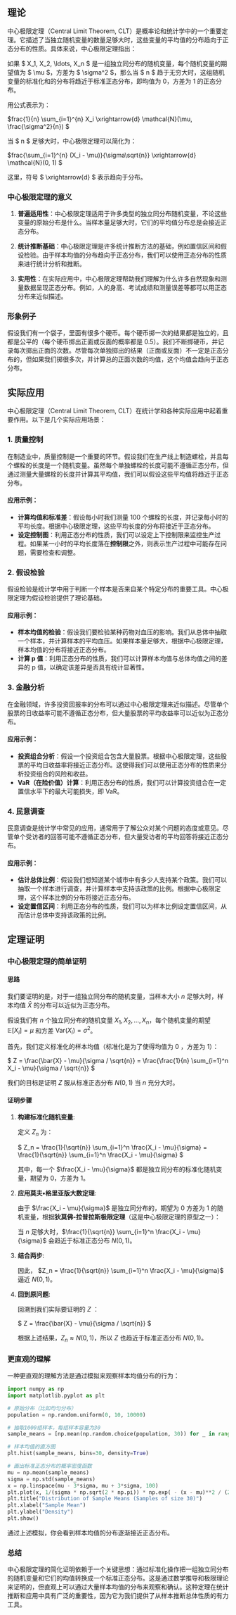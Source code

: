 ## 理论
中心极限定理（Central Limit Theorem, CLT）是概率论和统计学中的一个重要定理。它描述了当独立随机变量的数量足够大时，这些变量的平均值的分布趋向于正态分布的性质。具体来说，中心极限定理指出：

如果 $ X_1, X_2, \ldots, X_n $ 是一组独立同分布的随机变量，每个随机变量的期望值为 $ \mu $，方差为 $ \sigma^2 $，那么当 $ n $ 趋于无穷大时，这组随机变量的标准化和的分布将趋近于标准正态分布，即均值为 0，方差为 1 的正态分布。

用公式表示为：

$frac{1}{n} \sum_{i=1}^{n} X_i \xrightarrow{d} \mathcal{N}(\mu, \frac{\sigma^2}{n}) $

当 $ n $ 足够大时，中心极限定理可以简化为：

$frac{\sum_{i=1}^{n} (X_i - \mu)}{\sigma\sqrt{n}} \xrightarrow{d} \mathcal{N}(0, 1) $

这里，符号 $ \xrightarrow{d} $ 表示趋向于分布。

### 中心极限定理的意义

1. **普遍适用性**：中心极限定理适用于许多类型的独立同分布随机变量，不论这些变量的原始分布是什么。当样本量足够大时，它们的平均值分布总是会接近正态分布。

2. **统计推断基础**：中心极限定理是许多统计推断方法的基础，例如置信区间和假设检验。由于样本均值的分布趋向于正态分布，我们可以使用正态分布的性质来进行统计分析和推断。

3. **实用性**：在实际应用中，中心极限定理帮助我们理解为什么许多自然现象和测量数据呈现正态分布。例如，人的身高、考试成绩和测量误差等都可以用正态分布来近似描述。

### 形象例子

假设我们有一个袋子，里面有很多个硬币。每个硬币掷一次的结果都是独立的，且都是公平的（每个硬币掷出正面或反面的概率都是 0.5）。我们不断掷硬币，并记录每次掷出正面的次数。尽管每次单独掷出的结果（正面或反面）不一定是正态分布的，但如果我们掷很多次，并计算总的正面次数的均值，这个均值会趋向于正态分布。

## 实际应用

中心极限定理（Central Limit Theorem, CLT）在统计学和各种实际应用中起着重要作用。以下是几个实际应用场景：

### 1. 质量控制

在制造业中，质量控制是一个重要的环节。假设我们在生产线上制造螺栓，并且每个螺栓的长度是一个随机变量。虽然每个单独螺栓的长度可能不遵循正态分布，但通过测量大量螺栓的长度并计算其平均值，我们可以假设这些平均值将趋近于正态分布。

#### 应用示例：
- **计算均值和标准差**：假设每小时我们测量 100 个螺栓的长度，并记录每小时的平均长度。根据中心极限定理，这些平均长度的分布将接近于正态分布。
- **设定控制图**：利用正态分布的性质，我们可以设定上下控制限来监控生产过程。如果某一小时的平均长度落在**控制限**之外，则表示生产过程中可能存在问题，需要检查和调整。

### 2. 假设检验

假设检验是统计学中用于判断一个样本是否来自某个特定分布的重要工具。中心极限定理为假设检验提供了理论基础。

#### 应用示例：
- **样本均值的检验**：假设我们要检验某种药物对血压的影响。我们从总体中抽取一个样本，并计算样本的平均血压。如果样本量足够大，根据中心极限定理，样本均值的分布将接近正态分布。
- **计算 p 值**：利用正态分布的性质，我们可以计算样本均值与总体均值之间的差异的 p 值，以确定该差异是否具有统计显著性。

### 3. 金融分析

在金融领域，许多投资回报率的分布可以通过中心极限定理来近似描述。尽管单个股票的日收益率可能不遵循正态分布，但大量股票的平均收益率可以近似为正态分布。

#### 应用示例：
- **投资组合分析**：假设一个投资组合包含大量股票。根据中心极限定理，这些股票的平均日收益率将接近正态分布。这使得我们可以使用正态分布的性质来分析投资组合的风险和收益。
- **VaR（在险价值）计算**：利用正态分布的性质，我们可以计算投资组合在一定置信水平下的最大可能损失，即 VaR。

### 4. 民意调查

民意调查是统计学中常见的应用，通常用于了解公众对某个问题的态度或意见。尽管单个受访者的回答可能不遵循正态分布，但大量受访者的平均回答将接近正态分布。

#### 应用示例：
- **估计总体比例**：假设我们想知道某个城市中有多少人支持某个政策。我们可以抽取一个样本进行调查，并计算样本中支持该政策的比例。根据中心极限定理，这个样本比例的分布将接近正态分布。
- **设定置信区间**：利用正态分布的性质，我们可以为样本比例设定置信区间，从而估计总体中支持该政策的比例。

## 定理证明

### 中心极限定理的简单证明

#### 思路
我们要证明的是，对于一组独立同分布的随机变量，当样本大小 $n$ 足够大时，样本均值 $\bar{X}$ 的分布可以近似为正态分布。

假设我们有 $n$ 个独立同分布的随机变量 $X_1, X_2, \ldots, X_n$，每个随机变量的期望 $\mathbb{E}[X_i] = \mu$ 和方差 $\text{Var}(X_i) = \sigma^2$。

首先，我们定义标准化的样本均值（标准化是为了使得均值为 0 ，方差为 1）：

$ Z = \frac{\bar{X} - \mu}{\sigma / \sqrt{n}} = \frac{\frac{1}{n} \sum_{i=1}^n X_i - \mu}{\sigma / \sqrt{n}} $

我们的目标是证明 $Z$ 服从标准正态分布 $N(0, 1)$ 当 $n$ 充分大时。

#### 证明步骤

1. **构建标准化随机变量**:

   定义 $Z_n$ 为：

   $ Z_n = \frac{1}{\sqrt{n}} \sum_{i=1}^n \frac{X_i - \mu}{\sigma} = \frac{1}{\sqrt{n}} \sum_{i=1}^n \frac{X_i - \mu}{\sigma} $

   其中，每一个 $\frac{X_i - \mu}{\sigma}$ 都是独立同分布的标准化随机变量，期望为 0，方差为 1。

2. **应用莫夫•格里亚版大数定理**:

   由于 $\frac{X_i - \mu}{\sigma}$ 是独立同分布的，期望为 0 方差为 1 的随机变量，根据**狄莫佛-拉普拉斯极限定理**（这是中心极限定理的原型之一）：

   当 $n$ 足够大时，$\frac{1}{\sqrt{n}} \sum_{i=1}^n \frac{X_i - \mu}{\sigma}$ 会趋近于标准正态分布 $N(0,1)$。

3. **结合两步**:

   因此， $Z_n = \frac{1}{\sqrt{n}} \sum_{i=1}^n \frac{X_i - \mu}{\sigma}$ 逼近 $N(0,1)$。

4. **回到原问题**:

   回溯到我们实际要证明的 $Z$ ：

   $ Z = \frac{\bar{X} - \mu}{\sigma / \sqrt{n}} $

   根据上述结果，$Z_n \approx N(0, 1)$，所以 $Z$ 也趋近于标准正态分布 $N(0, 1)$。

### 更直观的理解
一种更直观的理解方法是通过模拟来观察样本均值分布的行为：

```python
import numpy as np
import matplotlib.pyplot as plt

# 原始分布（比如均匀分布）
population = np.random.uniform(0, 10, 10000)

# 抽取1000组样本，每组样本容量为30
sample_means = [np.mean(np.random.choice(population, 30)) for _ in range(1000)]

# 样本均值的直方图
plt.hist(sample_means, bins=30, density=True)

# 画出标准正态分布的概率密度函数
mu = np.mean(sample_means)
sigma = np.std(sample_means)
x = np.linspace(mu - 3*sigma, mu + 3*sigma, 100)
plt.plot(x, 1/(sigma * np.sqrt(2 * np.pi)) * np.exp( - (x - mu)**2 / (2 * sigma**2) ), color='red')
plt.title("Distribution of Sample Means (Samples of size 30)")
plt.xlabel("Sample Mean")
plt.ylabel("Density")
plt.show()
```

通过上述模拟，你会看到样本均值的分布逐渐接近正态分布。

### 总结
中心极限定理的简化证明依赖于一个关键思想：通过标准化操作把一组独立同分布的随机变量和它们的均值转换成一个标准正态分布。这是通过数学推导和极限理论来证明的，但直观上可以通过大量样本均值的分布来观察和确认。这种定理在统计推断和应用中具有广泛的重要性，因为它为我们提供了从样本推断总体性质的有力工具。